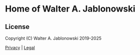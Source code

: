 # Home of Walter A. Jablonowski


## License

Copyright \(C\) Walter A. Jablonowski 2019-2025

[Privacy](https://walter-a-jablonowski.github.io/privacy.html) \| [Legal](https://walter-a-jablonowski.github.io/imprint.html)
